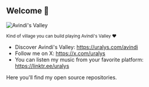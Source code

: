## Welcome 👋

<img src="https://www.uralys.com/assets/world2-2160x1215-371d1e0e.webp" alt="Avindi's Valley" />

<sub>Kind of village you can build playing Avindi's Valley ❤️</sub>

- Discover Avindi's Valley: <https://uralys.com/avindi>
- Follow me on X: <https://x.com/uralys>
- You can listen my music from your favorite platform: <https://linktr.ee/uralys>

Here you'll find my open source repositories.
